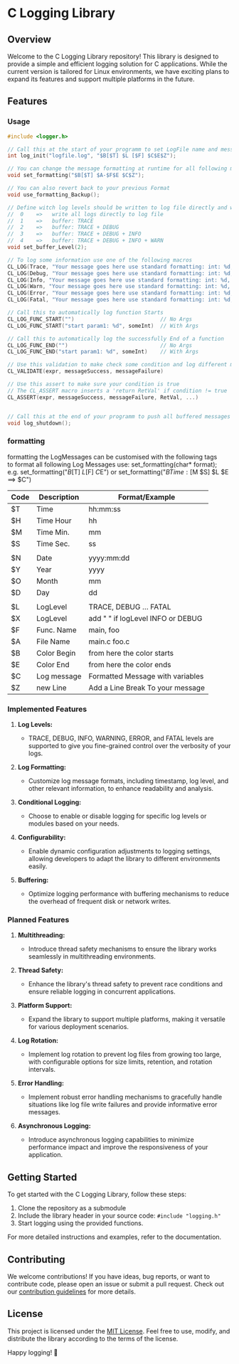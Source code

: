 # C Logging Library

## Overview

Welcome to the C Logging Library repository! This library is designed to provide a simple and efficient logging solution for C applications. While the current version is tailored for Linux environments, we have exciting plans to expand its features and support multiple platforms in the future.

## Features

### Usage

```C
#include <logger.h>

// Call this at the start of your programm to set LogFile name and message formatting
int log_init("logfile.log", "$B[$T] $L [$F] $C$E$Z");

// You can change the message formatting at runtime for all following messages
void set_formatting("$B[$T] $A-$F$E $C$Z");

// You can also revert back to your previous Format
void use_formatting_Backup();

// Define witch log levels should be written to log file directly and witch should be buffered
//  0    =>   write all logs directly to log file
//  1    =>   buffer: TRACE
//  2    =>   buffer: TRACE + DEBUG
//  3    =>   buffer: TRACE + DEBUG + INFO
//  4    =>   buffer: TRACE + DEBUG + INFO + WARN
void set_buffer_Level(2);

// To log some information use one of the following macros
CL_LOG(Trace, "Your message goes here use standard formatting: int: %d, string: %s", someInt, someStr)
CL_LOG(Debug, "Your message goes here use standard formatting: int: %d, string: %s", someInt, someStr)
CL_LOG(Info, "Your message goes here use standard formatting: int: %d, string: %s", someInt, someStr)
CL_LOG(Warn, "Your message goes here use standard formatting: int: %d, string: %s", someInt, someStr)
CL_LOG(Error, "Your message goes here use standard formatting: int: %d, string: %s", someInt, someStr)
CL_LOG(Fatal, "Your message goes here use standard formatting: int: %d, string: %s", someInt, someStr)

// Call this to automatically log function Starts 
CL_LOG_FUNC_START("")                           // No Args
CL_LOG_FUNC_START("start param1: %d", someInt)  // With Args

// Call this to automatically log the successfully End of a function
CL_LOG_FUNC_END("")                             // No Args
CL_LOG_FUNC_END("start param1: %d", someInt)    // With Args

// Use this validation to make check some condition and log different messages
CL_VALIDATE(expr, messageSuccess, messageFailure)

// Use this assert to make sure your condition is true
// The CL_ASSERT macro inserts a 'return RetVal' if condition != true 
CL_ASSERT(expr, messageSuccess, messageFailure, RetVal, ...)


// Call this at the end of your programm to push all buffered messages into the log file
void log_shutdown();

```

### formatting
formatting the LogMessages can be customised with the following tags<br>
to format all following Log Messages use: set_formatting(char* format);<br>
e.g. set_formatting("$B[$T] $L [$F]  $C$E")  or set_formatting("$BTime:[$M $S] $L $E ==> $C")

| Code | Description  | Format/Example                    |
|------|--------------|-----------------------------------|
| $T   | Time         | hh:mm:ss                          |
| $H   | Time Hour    | hh                                |
| $M   | Time Min.    | mm                                |
| $S   | Time Sec.    | ss                                |
|      |              |                                   |
| $N   | Date         | yyyy:mm:dd                        |
| $Y	  | Year	        | yyyy                              |
| $O	  | Month	       | mm                                |
| $D	  | Day	         | dd                                |
|      |              |                                   |
| $L	  | LogLevel     | TRACE, DEBUG … FATAL              |
| $X	  | LogLevel     | add " " if logLevel INFO or DEBUG |
| $F	  | Func. Name   | main, foo                         |
| $A	  | File Name	   | main.c foo.c                      |
| $B	  | Color Begin	 | from here the color starts        |
| $E	  | Color End	   | from here the color ends          |
| $C	  | Log message  | Formatted Message with variables  |
| $Z   | new Line     | Add a Line Break To your message  |

### Implemented Features

1. **Log Levels:**
   - TRACE, DEBUG, INFO, WARNING, ERROR, and FATAL levels are supported to give you fine-grained control over the verbosity of your logs.

2. **Log Formatting:**
   - Customize log message formats, including timestamp, log level, and other relevant information, to enhance readability and analysis.

3. **Conditional Logging:**
   - Choose to enable or disable logging for specific log levels or modules based on your needs.

4. **Configurability:**
   - Enable dynamic configuration adjustments to logging settings, allowing developers to adapt the library to different environments easily.

5. **Buffering:**
   - Optimize logging performance with buffering mechanisms to reduce the overhead of frequent disk or network writes.

### Planned Features

1. **Multithreading:**
   - Introduce thread safety mechanisms to ensure the library works seamlessly in multithreading environments.

2. **Thread Safety:**
   - Enhance the library's thread safety to prevent race conditions and ensure reliable logging in concurrent applications.

3. **Platform Support:**
   - Expand the library to support multiple platforms, making it versatile for various deployment scenarios.

4. **Log Rotation:**
   - Implement log rotation to prevent log files from growing too large, with configurable options for size limits, retention, and rotation intervals.

5. **Error Handling:**
   - Implement robust error handling mechanisms to gracefully handle situations like log file write failures and provide informative error messages.

6. **Asynchronous Logging:**
   - Introduce asynchronous logging capabilities to minimize performance impact and improve the responsiveness of your application.

## Getting Started

To get started with the C Logging Library, follow these steps:

1. Clone the repository as a submodule
2. Include the library header in your source code: `#include "logging.h"`
3. Start logging using the provided functions.

For more detailed instructions and examples, refer to the documentation.

## Contributing

We welcome contributions! If you have ideas, bug reports, or want to contribute code, please open an issue or submit a pull request. Check out our [contribution guidelines](CONTRIBUTING.md) for more details.

## License

This project is licensed under the [MIT License](LICENSE). Feel free to use, modify, and distribute the library according to the terms of the license.

Happy logging! 📝
